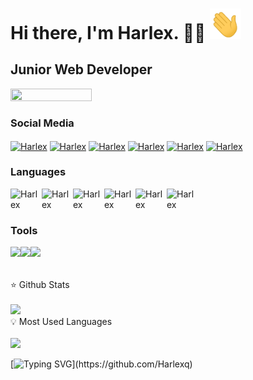 ###

<h1>Hi there, I'm Harlex. 🖤🤍 <a href="https://github.com/Harlexq/"> </a> <img
        src="https://raw.githubusercontent.com/ABSphreak/ABSphreak/master/gifs/Hi.gif" width="50px"></h1>

## Junior Web Developer

<img src="https://komarev.com/ghpvc/?username=Harlexq&style=plastic" width="130" height="20" />


### Social Media

<a href="https://www.instagram.com/harlex0/" target="_blank" rel="nofollow"><img align="center" src="https://i.hizliresim.com/799wlc3.png" alt="Harlex" height="50" width="50"></a>
<a href="https://twitter.com/harlexq" target="_blank" rel="nofollow"><img align="center" src="https://i.hizliresim.com/t01k7z4.png" alt="Harlex" height="50" width="50"></a>
<a href="https://discord.com/users/801069133810237491" target="_blank" rel="nofollow"><img align="center" src="https://i.hizliresim.com/rxs7zsx.png" alt="Harlex" height="50" width="50"></a>
<a href="https://www.linkedin.com/in/serkan-bakir/" target="_blank" rel="nofollow"><img align="center" src="https://i.hizliresim.com/iq2ug97.png" alt="Harlex" height="50" width="50"></a>
<a href="https://open.spotify.com/user/f8roobep6rltogx34it1z1ix9?si=bb133a3e916c4787" target="_blank" rel="nofollow"><img align="center" src="https://i.hizliresim.com/ounk7i9.png" alt="Harlex" height="50" width="50"></a>
<a href="https://www.reddit.com/user/Harlexq" target="_blank" rel="nofollow"><img align="center" src="https://i.hizliresim.com/jac7b8c.png" alt="Harlex" height="50" width="50"></a>
<br />


### Languages

<img src="https://i.hizliresim.com/oyqyxph.png" width="50" height="50" alt="Harlex" align="left">
<img src="https://i.hizliresim.com/6txxiec.png" width="50" height="50" alt="Harlex" align="left">
<img src="https://i.hizliresim.com/cgvs30a.png" width="50" height="50" alt="Harlex" align="left">
<img src="https://i.hizliresim.com/lvcwbjl.png" width="50" height="50" alt="Harlex" align="left">
<img src="https://i.hizliresim.com/qtlll1p.png" width="50" height="50" alt="Harlex" align="left">
<img src="https://i.hizliresim.com/mmxv27z.png" width="50" height="50" alt="Harlex" align="left">
<br />
<br />


### Tools

<img src="https://camo.githubusercontent.com/194ae9b0be9bfd4caedab16de320d3987f4c144112461590a206262d21eb769b/68747470733a2f2f696d672e736869656c64732e696f2f62616467652f2d56697375616c25323053747564696f253230436f64652d3333333333333f7374796c653d666c6174266c6f676f3d76697375616c2d73747564696f2d636f6465266c6f676f436f6c6f723d303037414343" align="left">
<img src="https://camo.githubusercontent.com/85ce6eb93518a6cfd2459c5af92a44ff6e279c0780d57c8cca92816dc550e23e/68747470733a2f2f696d672e736869656c64732e696f2f62616467652f2d50686f746f73686f702d3333333333333f7374796c653d666c6174266c6f676f3d61646f62652d70686f746f73686f70" align="left">
<img src="https://camo.githubusercontent.com/544426317a6c6226b7f6b3367232378ea367aa5001a41da4f302a77f9959909f/68747470733a2f2f696d672e736869656c64732e696f2f62616467652f2d4769744875622d3333333333333f7374796c653d666c6174266c6f676f3d676974687562" align="left">

<br />
<br />
<br />

<detalis>
    <summary>⭐ Github Stats</summary>
    <br />
    <img src="https://github-readme-stats.vercel.app/api?username=Harlexq&theme=radical" width=500>
</detalis>


<detalis>
    <summary>💡 Most Used Languages</summary>
    <br />
    <img src="https://github-readme-stats.vercel.app/api/top-langs/?username=Harlexq&layout=compact" width=500>
</detalis>

[![Typing
SVG](https://readme-typing-svg.herokuapp.com/?lines=Burası+Harlex%27in+Profili+Hoşgeldin!!&center=true&color="ffffff")](https://github.com/Harlexq)
<div align="center">
